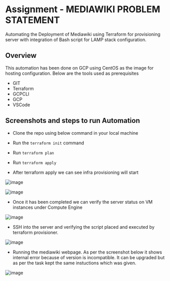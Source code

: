 # Assignment - MEDIAWIKI PROBLEM STATEMENT
Automating the Deployment of Mediawiki using Terraform for provisioning server with integration of Bash script for LAMP stack configuration.

## Overview
This automation has been done on GCP using CentOS as the image for hosting configuration. Below are the tools used as prerequisites
- GIT
- Terraform
- GCPCLI
- GCP
- VSCode

## Screenshots and steps to run Automation

- Clone the repo using below command in your local machine

- Run the `terraform init` command 
- Run `terraform plan`
- Run `terraform apply`
- After terraform apply we can see infra provisioning will start

![image](https://user-images.githubusercontent.com/33410430/192149611-c4f10b1a-574c-47e1-b57c-58f25d91df25.png)

![image](https://user-images.githubusercontent.com/33410430/192149630-09e62747-b394-4a73-8a71-99ab3fe19ee1.png)

- Once it has been completed we can verify the server status on VM instances under Compute Engine

![image](https://user-images.githubusercontent.com/33410430/192149686-a491a5fa-0ac6-407a-a3af-8782f0a443e9.png)

- SSH into the server and verifying the script placed and executed by terraform provisioner.

![image](https://user-images.githubusercontent.com/33410430/192189226-5984fa35-f4d8-4c55-8481-4d22af141045.png)

- Running the mediawiki webpage. As per the screenshot below it shows internal error because of version is incompatible. It can be upgraded but as per the task kept the same instuctions which was given.

![image](https://user-images.githubusercontent.com/33410430/192189375-c421e6ac-820c-46b9-9769-06a87973b22d.png)




